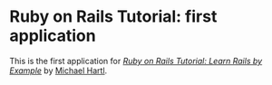 # Ruby on Rails Tutorial: first application 

This is the first application for 
[*Ruby on Rails Tutorial: Learn Rails by Example*](http://railstutorial.org/) 
by [Michael Hartl](http://michaelhartl.com/).  
